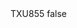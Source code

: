<?xml version="1.0" encoding="UTF-8"?>
<CustomMetadata xmlns="http://soap.sforce.com/2006/04/metadata">
    <label>TXU855</label>
    <protected>false</protected>
</CustomMetadata>
